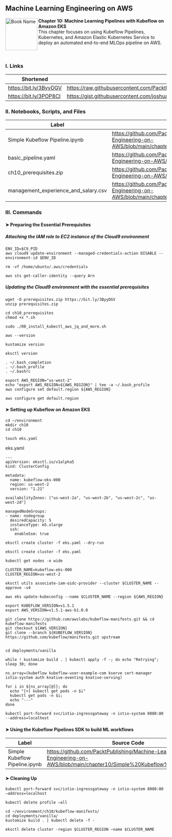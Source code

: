 ## Machine Learning Engineering on AWS

<a href="https://www.packtpub.com/product/machine-learning-engineering-on-aws/9781803247595"><img src="https://static.packt-cdn.com/products/9781803247595/cover/smaller" alt="Book Name" height="100px" align="left"></a>

**Chapter 10: Machine Learning Pipelines with Kubeflow on Amazon EKS** <br />
This chapter focuses on using Kubeflow Pipelines, Kubernetes, and Amazon Elastic Kubernetes Service to deploy an automated end-to-end MLOps pipeline on AWS.

<br />

### I. Links

| Shortened              | Original                                                                                                                                                        |
|------------------------|-----------------------------------------------------------------------------------------------------------------------------------------------------------------|
| https://bit.ly/3ByyDGV | https://raw.githubusercontent.com/PacktPublishing/Machine-Learning-Engineering-on-AWS/main/chapter10/ch10_prerequisites.zip                                     |
| https://bit.ly/3POP8CI | https://gist.githubusercontent.com/joshualat/8e64cb4b4de5f46fab010de97460a9be/raw/60fd1dc73ebfff717dac91f8a2bdc50310eacb22/management_experience_and_salary.csv |

### II. Notebooks, Scripts, and Files

| Label                                | Link                                                                                                                            |
|--------------------------------------|---------------------------------------------------------------------------------------------------------------------------------|
| Simple Kubeflow Pipeline.ipynb       | https://github.com/PacktPublishing/Machine-Learning-Engineering-on-AWS/blob/main/chapter10/Simple%20Kubeflow%20Pipeline.ipynb   |
| basic_pipeline.yaml                  | https://github.com/PacktPublishing/Machine-Learning-Engineering-on-AWS/blob/main/chapter10/basic_pipeline.yaml                  |
| ch10_prerequisites.zip               | https://github.com/PacktPublishing/Machine-Learning-Engineering-on-AWS/blob/main/chapter10/ch10_prerequisites.zip               |
| management_experience_and_salary.csv | https://github.com/PacktPublishing/Machine-Learning-Engineering-on-AWS/blob/main/chapter10/management_experience_and_salary.csv |

### III. Commands

#### ➤ Preparing the Essential Prerequisites

##### Attaching the IAM role to EC2 instance of the Cloud9 environment

```
ENV_ID=$C9_PID
aws cloud9 update-environment --managed-credentials-action DISABLE --environment-id $ENV_ID

rm -vf /home/ubuntu/.aws/credentials

aws sts get-caller-identity --query Arn
```

##### Updating the Cloud9 environment with the essential prerequisites

```
wget -O prerequisites.zip https://bit.ly/3ByyDGV
unzip prerequisites.zip

cd ch10_prerequisites
chmod +x *.sh

sudo ./00_install_kubectl_aws_jq_and_more.sh

aws --version

kustomize version

eksctl version

. ~/.bash_completion
. ~/.bash_profile
. ~/.bashrc

export AWS_REGION="us-west-2"
echo "export AWS_REGION=${AWS_REGION}" | tee -a ~/.bash_profile
aws configure set default.region ${AWS_REGION}

aws configure get default.region
```

#### ➤ Setting up Kubeflow on Amazon EKS

```
cd ~/environment
mkdir ch10
cd ch10

touch eks.yaml
```

eks.yaml
```
---
apiVersion: eksctl.io/v1alpha5
kind: ClusterConfig

metadata:
  name: kubeflow-eks-000
  region: us-west-2
  version: "1.21"

availabilityZones: ["us-west-2a", "us-west-2b", "us-west-2c", "us-west-2d"]

managedNodeGroups:
- name: nodegroup
  desiredCapacity: 5
  instanceType: m5.xlarge
  ssh:
    enableSsm: true
```

```
eksctl create cluster -f eks.yaml --dry-run

eksctl create cluster -f eks.yaml

kubectl get nodes -o wide

CLUSTER_NAME=kubeflow-eks-000
CLUSTER_REGION=us-west-2

eksctl utils associate-iam-oidc-provider --cluster $CLUSTER_NAME --approve -v4

aws eks update-kubeconfig --name $CLUSTER_NAME --region ${AWS_REGION}

export KUBEFLOW_VERSION=v1.5.1
export AWS_VERSION=v1.5.1-aws-b1.0.0

git clone https://github.com/awslabs/kubeflow-manifests.git && cd kubeflow-manifests
git checkout ${AWS_VERSION}
git clone --branch ${KUBEFLOW_VERSION} https://github.com/kubeflow/manifests.git upstream


cd deployments/vanilla

while ! kustomize build . | kubectl apply -f -; do echo "Retrying"; sleep 30; done

ns_array=(kubeflow kubeflow-user-example-com kserve cert-manager istio-system auth knative-eventing knative-serving)

for i in ${ns_array[@]}; do 
  echo "[+] kubectl get pods -n $i"
  kubectl get pods -n $i; 
  echo "---"
done

kubectl port-forward svc/istio-ingressgateway -n istio-system 8080:80 --address=localhost
```

#### ➤ Using the Kubeflow Pipelines SDK to build ML workflows

| Label                          | Source Code                                                                                                                   |
|--------------------------------|-------------------------------------------------------------------------------------------------------------------------------|
| Simple Kubeflow Pipeline.ipynb | https://github.com/PacktPublishing/Machine-Learning-Engineering-on-AWS/blob/main/chapter10/Simple%20Kubeflow%20Pipeline.ipynb |


#### ➤ Cleaning Up

```
kubectl port-forward svc/istio-ingressgateway -n istio-system 8080:80 –address=localhost

kubectl delete profile –all

cd ~/environment/ch10/kubeflow-manifests/
cd deployments/vanilla/
kustomize build . | kubectl delete -f -

eksctl delete cluster -region $CLUSTER_REGION –name $CLUSTER_NAME
```
